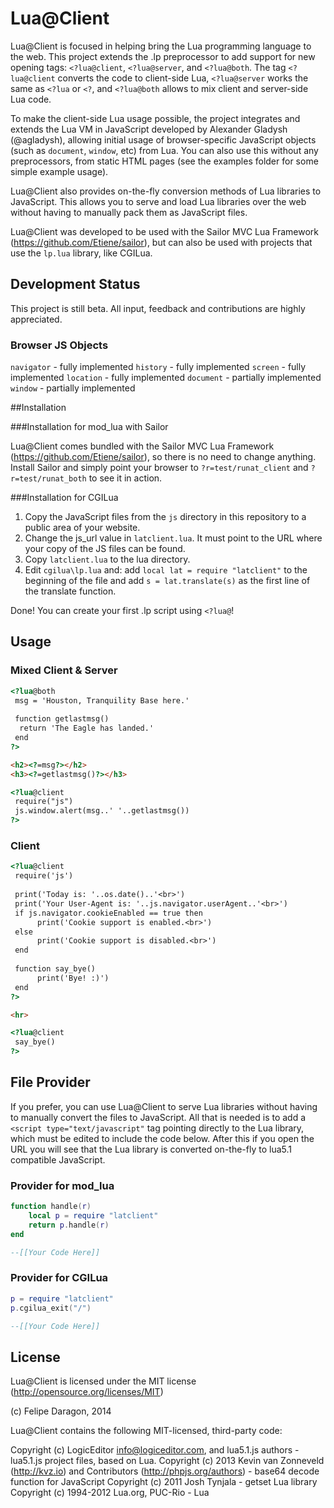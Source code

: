 # Lua@Client #

Lua@Client is focused in helping bring the Lua programming language to the web. This project extends the .lp preprocessor to add support for new opening tags: `<?lua@client`, `<?lua@server`, and `<?lua@both`. The tag `<?lua@client` converts the code to client-side Lua, `<?lua@server` works the same as `<?lua` or `<?`, and `<?lua@both` allows to mix client and server-side Lua code.

To make the client-side Lua usage possible, the project integrates and extends the Lua VM in JavaScript developed by Alexander Gladysh (@agladysh), allowing initial usage of browser-specific JavaScript objects (such as `document`, `window`, etc) from Lua. You can also use this without any preprocessors, from static HTML pages (see the examples folder for some simple example usage).

Lua@Client also provides on-the-fly conversion methods of Lua libraries to JavaScript. This allows you to serve and load Lua libraries over the web without having to manually pack them as JavaScript files.

Lua@Client was developed to be used with the Sailor MVC Lua Framework (https://github.com/Etiene/sailor), but can also be used with projects that use the `lp.lua` library, like CGILua.

## Development Status #

This project is still beta. All input, feedback and contributions are highly appreciated. 

### Browser JS Objects #

`navigator` - fully implemented
`history` - fully implemented
`screen` - fully implemented
`location` - fully implemented
`document` - partially implemented
`window` - partially implemented

##Installation

###Installation for mod_lua with Sailor

Lua@Client comes bundled with the Sailor MVC Lua Framework (https://github.com/Etiene/sailor), so there is no need to change anything. Install Sailor and simply point your browser to `?r=test/runat_client` and `?r=test/runat_both` to see it in action.

###Installation for CGILua

1. Copy the JavaScript files from the `js` directory in this repository to a public area of your website.
1. Change the js_url value in `latclient.lua`. It must point to the URL where your copy of the JS files can be found.
2. Copy `latclient.lua` to the lua directory.
3. Edit `cgilua\lp.lua` and: add `local lat = require "latclient"` to the beginning of the file and add `s = lat.translate(s)` as the first line of the translate function.

Done! You can create your first .lp script using `<?lua@`!

## Usage #

### Mixed Client & Server #

```html
<?lua@both
 msg = 'Houston, Tranquility Base here.'
 
 function getlastmsg()
  return 'The Eagle has landed.'
 end
?>

<h2><?=msg?></h2>
<h3><?=getlastmsg()?></h3>

<?lua@client
 require("js")
 js.window.alert(msg..' '..getlastmsg())
?>
```

### Client #

```html
<?lua@client
 require('js')
 
 print('Today is: '..os.date()..'<br>')
 print('Your User-Agent is: '..js.navigator.userAgent..'<br>')
 if js.navigator.cookieEnabled == true then
      print('Cookie support is enabled.<br>')
 else
      print('Cookie support is disabled.<br>')
 end
 
 function say_bye()
      print('Bye! :)')
 end
?>

<hr>

<?lua@client
 say_bye()
?>
```

## File Provider #

If you prefer, you can use Lua@Client to serve Lua libraries without having to manually convert the files to JavaScript. All that is needed is to add a `<script type="text/javascript"` tag pointing directly to the Lua library, which must be edited to include the code below. After this if you open the URL you will see that the Lua library is converted on-the-fly to lua5.1 compatible JavaScript.

### Provider for mod_lua #

```lua
function handle(r)
    local p = require "latclient"
    return p.handle(r)
end

--[[Your Code Here]]
```

### Provider for CGILua #

```lua
p = require "latclient"
p.cgilua_exit("/")

--[[Your Code Here]]
```

## License #

Lua@Client is licensed under the MIT license (http://opensource.org/licenses/MIT)

(c) Felipe Daragon, 2014

Lua@Client contains the following MIT-licensed, third-party code:

Copyright (c) LogicEditor <info@logiceditor.com>, and lua5.1.js authors - lua5.1.js project files, based on Lua.
Copyright (c) 2013 Kevin van Zonneveld (http://kvz.io) and Contributors (http://phpjs.org/authors) - base64 decode function for JavaScript
Copyright (c) 2011 Josh Tynjala - getset Lua library
Copyright (c) 1994-2012 Lua.org, PUC-Rio - Lua